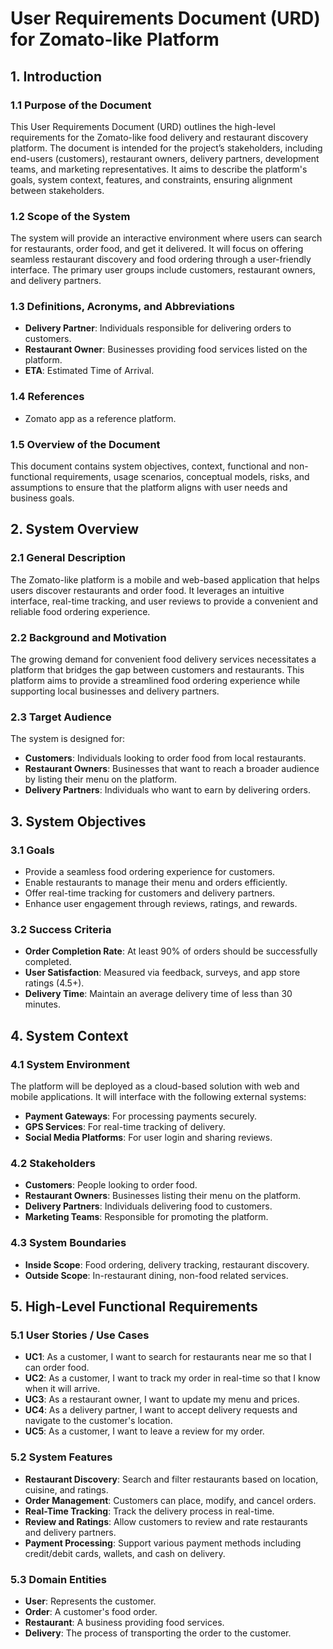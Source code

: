 # User Requirements Document (URD) for Zomato-like Platform

## 1. Introduction
### 1.1 Purpose of the Document
This User Requirements Document (URD) outlines the high-level requirements for the Zomato-like food delivery and restaurant discovery platform. The document is intended for the project’s stakeholders, including end-users (customers), restaurant owners, delivery partners, development teams, and marketing representatives. It aims to describe the platform's goals, system context, features, and constraints, ensuring alignment between stakeholders.

### 1.2 Scope of the System
The system will provide an interactive environment where users can search for restaurants, order food, and get it delivered. It will focus on offering seamless restaurant discovery and food ordering through a user-friendly interface. The primary user groups include customers, restaurant owners, and delivery partners.

### 1.3 Definitions, Acronyms, and Abbreviations
- **Delivery Partner**: Individuals responsible for delivering orders to customers.
- **Restaurant Owner**: Businesses providing food services listed on the platform.
- **ETA**: Estimated Time of Arrival.

### 1.4 References
- Zomato app as a reference platform.

### 1.5 Overview of the Document
This document contains system objectives, context, functional and non-functional requirements, usage scenarios, conceptual models, risks, and assumptions to ensure that the platform aligns with user needs and business goals.

## 2. System Overview
### 2.1 General Description
The Zomato-like platform is a mobile and web-based application that helps users discover restaurants and order food. It leverages an intuitive interface, real-time tracking, and user reviews to provide a convenient and reliable food ordering experience.

### 2.2 Background and Motivation
The growing demand for convenient food delivery services necessitates a platform that bridges the gap between customers and restaurants. This platform aims to provide a streamlined food ordering experience while supporting local businesses and delivery partners.

### 2.3 Target Audience
The system is designed for:
- **Customers**: Individuals looking to order food from local restaurants.
- **Restaurant Owners**: Businesses that want to reach a broader audience by listing their menu on the platform.
- **Delivery Partners**: Individuals who want to earn by delivering orders.

## 3. System Objectives
### 3.1 Goals
- Provide a seamless food ordering experience for customers.
- Enable restaurants to manage their menu and orders efficiently.
- Offer real-time tracking for customers and delivery partners.
- Enhance user engagement through reviews, ratings, and rewards.

### 3.2 Success Criteria
- **Order Completion Rate**: At least 90% of orders should be successfully completed.
- **User Satisfaction**: Measured via feedback, surveys, and app store ratings (4.5+).
- **Delivery Time**: Maintain an average delivery time of less than 30 minutes.

## 4. System Context
### 4.1 System Environment
The platform will be deployed as a cloud-based solution with web and mobile applications. It will interface with the following external systems:
- **Payment Gateways**: For processing payments securely.
- **GPS Services**: For real-time tracking of delivery.
- **Social Media Platforms**: For user login and sharing reviews.

### 4.2 Stakeholders
- **Customers**: People looking to order food.
- **Restaurant Owners**: Businesses listing their menu on the platform.
- **Delivery Partners**: Individuals delivering food to customers.
- **Marketing Teams**: Responsible for promoting the platform.

### 4.3 System Boundaries
- **Inside Scope**: Food ordering, delivery tracking, restaurant discovery.
- **Outside Scope**: In-restaurant dining, non-food related services.

## 5. High-Level Functional Requirements
### 5.1 User Stories / Use Cases
- **UC1**: As a customer, I want to search for restaurants near me so that I can order food.
- **UC2**: As a customer, I want to track my order in real-time so that I know when it will arrive.
- **UC3**: As a restaurant owner, I want to update my menu and prices.
- **UC4**: As a delivery partner, I want to accept delivery requests and navigate to the customer's location.
- **UC5**: As a customer, I want to leave a review for my order.

### 5.2 System Features
- **Restaurant Discovery**: Search and filter restaurants based on location, cuisine, and ratings.
- **Order Management**: Customers can place, modify, and cancel orders.
- **Real-Time Tracking**: Track the delivery process in real-time.
- **Review and Ratings**: Allow customers to review and rate restaurants and delivery partners.
- **Payment Processing**: Support various payment methods including credit/debit cards, wallets, and cash on delivery.

### 5.3 Domain Entities
- **User**: Represents the customer.
- **Order**: A customer's food order.
- **Restaurant**: A business providing food services.
- **Delivery**: The process of transporting the order to the customer.

